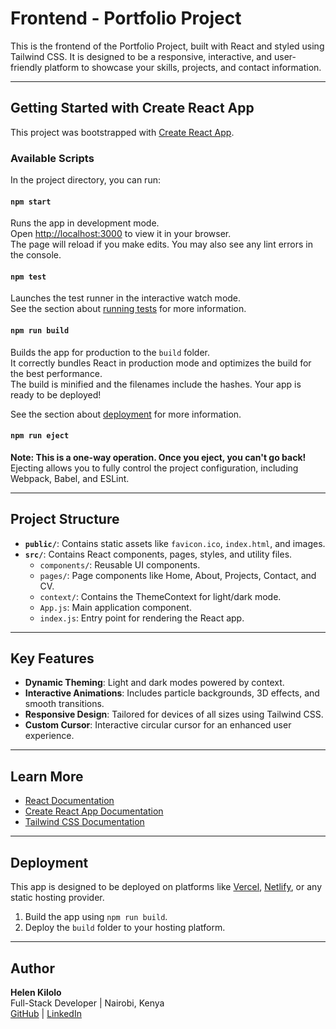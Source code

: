  # Frontend - Portfolio Project

This is the frontend of the Portfolio Project, built with React and styled using Tailwind CSS. It is designed to be a responsive, interactive, and user-friendly platform to showcase your skills, projects, and contact information.

---

## Getting Started with Create React App

This project was bootstrapped with [Create React App](https://github.com/facebook/create-react-app).

### Available Scripts

In the project directory, you can run:

#### `npm start`
Runs the app in development mode.  
Open [http://localhost:3000](http://localhost:3000) to view it in your browser.  
The page will reload if you make edits. You may also see any lint errors in the console.

#### `npm test`
Launches the test runner in the interactive watch mode.  
See the section about [running tests](https://facebook.github.io/create-react-app/docs/running-tests) for more information.

#### `npm run build`
Builds the app for production to the `build` folder.  
It correctly bundles React in production mode and optimizes the build for the best performance.  
The build is minified and the filenames include the hashes. Your app is ready to be deployed!  

See the section about [deployment](https://facebook.github.io/create-react-app/docs/deployment) for more information.

#### `npm run eject`
**Note: This is a one-way operation. Once you eject, you can't go back!**  
Ejecting allows you to fully control the project configuration, including Webpack, Babel, and ESLint.  

---

## Project Structure

- **`public/`**: Contains static assets like `favicon.ico`, `index.html`, and images.
- **`src/`**: Contains React components, pages, styles, and utility files.
  - `components/`: Reusable UI components.
  - `pages/`: Page components like Home, About, Projects, Contact, and CV.
  - `context/`: Contains the ThemeContext for light/dark mode.
  - `App.js`: Main application component.
  - `index.js`: Entry point for rendering the React app.

---

## Key Features

- **Dynamic Theming**: Light and dark modes powered by context.
- **Interactive Animations**: Includes particle backgrounds, 3D effects, and smooth transitions.
- **Responsive Design**: Tailored for devices of all sizes using Tailwind CSS.
- **Custom Cursor**: Interactive circular cursor for an enhanced user experience.

---

## Learn More

- [React Documentation](https://reactjs.org/)
- [Create React App Documentation](https://facebook.github.io/create-react-app/docs/getting-started)
- [Tailwind CSS Documentation](https://tailwindcss.com/docs)

---

## Deployment

This app is designed to be deployed on platforms like [Vercel](https://vercel.com/), [Netlify](https://www.netlify.com/), or any static hosting provider.

1. Build the app using `npm run build`.
2. Deploy the `build` folder to your hosting platform.

---

## Author

**Helen Kilolo**  
Full-Stack Developer | Nairobi, Kenya  
[GitHub](https://github.com/helenkilolo) | [LinkedIn](https://www.linkedin.com/in/helen-kilolo-8b7a6352)
